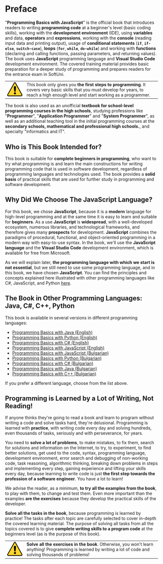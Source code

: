 # Preface

"**Programming Basics with JavaScript**" is the official book that introduces readers to writing **programming code** at a beginner's level (basic coding skills), working with the **development environment** (IDE), using **variables** and data, **operators** and **expressions**, working with the **console** (reading input data and printing output), usage of **conditional statements** (**`if`**, **`if-else`**, **`switch-case`**), **loops** (**`for`**, **`while`**, **`do-while`**) and working with **functions** (declaring and calling functions, passing parameters, and returning values). The book uses **JavaScript** programming language and **Visual Studio Code** development environment. The covered training material provides basic preparation for a deeper study of programming and prepares readers for the entrance exam in SoftUni.

<table><tr><td><img src="/assets/alert-icon.png" style="max-width:50px" /></td>
<td>This book only gives you <b>the first steps to programming</b>. It covers very basic skills that you must develop for years, to reach a high enough level and start working as a programmer.</td>
</tr></table>

The book is also used as an unofficial **textbook for school-level programming courses in the high schools**, studying professions like "**Programmer**", "**Application Programmer**" and "**System Programmer**", as well as an additional teaching tool in the initial programming courses at the **secondary schools, mathematical and professional high schools.**, and specialty "informatics and IT".

## Who is This Book Intended for?

This book is suitable for **complete beginners in programming**, who want to try what programming is and learn the main constructions for writing programming code that is used in software development, regardless of programming languages and technologies used. The book provides a **solid basis** of practical skills that are used for further study in programming and software development.

<!-- to update -->
<!-- For anyone who hadn't passed **[the free course on Programming Basics at SoftUni](https://softuni.org)**, we specifically recommend signing up for it **completely free**, because one learns programming by doing it, not by reading it! During the course, you will get free access to lessons, explanations, and live or online demonstrations (such as video tutorials), **a lot of practice and code writing**, help with the task solutions after each topic, access to trainers, assistants, and mentors, as well as forums and discussion groups for any questions, access to a community of thousands of people who are new in programming, and any other help that a beginner might need.

The free course for beginners in SoftUni is suitable for **school students** (of age 10+), **university students** and **workers** having any other professions, who want to gain technical knowledge, check if programming is what they like to do and understand if they would like to evolve in the software development field.

**A new group starts each month**. The "Programming Basics" course at SoftUni is organized regularly using a few different programming languages as a basis. So, just check it out! The course is **free**, and you can quit any time you like. **Signing up** for free - live or online training is available via the **SoftUni application form**: https://softuni.org. -->

## Why Did We Choose The JavaScript Language?

For this book, we chose **JavaScript**, because it is a **modern** language for high-level programming and at the same time it is easy to learn and suitable for **beginners**. As a use **JavaScript** is **widespread**, with a well-developed ecosystem, numerous libraries, and technological frameworks, and therefore gives many **prospects** for development. **JavaScript** combines the paradigms of procedural, functional, and object-oriented programming in a modern way with easy-to-use syntax. In the book, we'll use the **JavaScript language** and the **Visual Studio Code** development environment, which is available for free from Microsoft.

As we will explain later, **the programming language with which we start is not essential**, but we still need to use some programming language, and in this book, we have chosen **JavaScript**. You can find the principles and concepts explained here illustrated with other programming languages like C#, JavaScript, and Python [here](https://softuni.org/learn/resources/free-programming-books?utm_source=JavaScript&utm_medium=text&utm_campaign=free+programming+books).

## The Book in Other Programming Languages: Java, C#, C++, Python

This book is available in several versions in different programming languages:
* [Programming Basics with Java (English)](https://java-book.softuni.org)
* [Programming Basics with Python (English)](https://python-book.softuni.org)
* [Programming Basics with C# (English)](https://csharp-book.softuni.org)
* [Programming Basics with JavaScript (English)](https://js-book.softuni.org)
* [Programming Basics with JavaScript (Bulgarian)](https://js-book.softuni.bg)
* [Programming Basics with Python (Bulgarian)](https://python-book.softuni.bg)
* [Programming Basics with C# (Bulgarian)](https://csharp-book.softuni.bg)
* [Programming Basics with Java (Bulgarian)](https://java-book.softuni.bg)
* [Programming Basics with C++ (Bulgarian)](https://cpp-book.softuni.bg)

If you prefer a different language, choose from the list above.

## Programming is Learned by a Lot of Writing, Not Reading!

If anyone thinks they're going to read a book and learn to program without writing a code and solve tasks hard, they're delusional. Programming is learned with **practice**, with writing code every day and solving hundreds, even thousands of tasks, seriously and with perseverance, for years.

You need to **solve a lot of problems**, to make mistakes, to fix them, search for solutions and information on the Internet, to try, to experiment, to find better solutions, get used to the code, syntax, programming language, development environment, error search and debugging of non-working code, task reasoning, algorithmic thinking, breaking down problems in steps and implementing every step, gaining experience and lifting your skills every day, because learning to write code is just **the first step towards the profession of a software engineer**. You have a lot to learn!

We advise the reader, as a minimum, **to try all the examples from the book**, to play with them, to change and test them. Even more important than the examples **are the exercises** because they develop the practical skills of the developer.

**Solve all the tasks in the book**, because programming is learned by practice! The tasks after each topic are carefully selected to cover in-depth the covered learning
material. The purpose of solving all tasks from all the topics covered is to give **complete writing skills to a program code** at the beginners level (as is the purpose of this book).

<table><tr><td><img src="/assets/alert-icon.png" style="max-width:50px" /></td>
<td><b>Solve all the exercises in the book</b>. Otherwise, you won't learn anything! Programming is learned by writing a lot of code and solving thousands of problems!</td></tr></table> 

